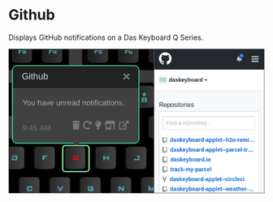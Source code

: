 # Github

Displays GitHub notifications on a Das Keyboard Q Series.

![Github on a Das Keybaord Q](assets/image.png "Q Github")
